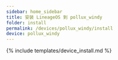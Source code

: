 ```yaml
---
sidebar: home_sidebar
title: 安装 LineageOS 到 pollux_windy
folder: install
permalink: /devices/pollux_windy/install
device: pollux_windy
---
```

{% include templates/device_install.md %}
